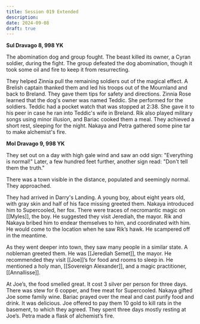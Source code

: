 ```yaml
---
title: Session 019 Extended
description: 
date: 2024-09-08
draft: true
---
```

**Sul Dravago 8, 998 YK**

The abomination dog and group fought. The beast killed its owner, a Cyran soldier, during the fight. The group defeated the dog abomination, though it took some oil and fire to keep it from resurrecting.

They helped Zinnia pull the remaining soldiers out of the magical effect. A Brelish captain thanked them and led his troops out of the Mournland and back to Breland. They gave them tips for safety and directions. Zinnia Rose learned that the dog's owner was named Teddic. She performed for the soldiers. Teddic had a pocket watch that was stopped at 2:38. She gave it to his peer in case he ran into Teddic's wife in Breland. Rik also played military songs using minor illusion, and Bariac cooked them a meal. They achieved a short rest, sleeping for the night. Nakaya and Petra gathered some pine tar to make alchemist's fire.

**Mol Dravago 9, 998 YK** 

They set out on a day with high gale wind and saw an odd sign: "Everything is normal!" Later, a few hundred feet further, another sign read: "Don't tell them the truth."

There was a town visible in the distance, populated and seemingly normal. They approached. 

They had arrived in Darry's Landing. A young boy, about eight years old, with gray skin and half of his face missing greeted them. Nakaya introduced him to Supercooled, her fox. There were traces of necromantic magic on [[Myles]], the boy. He suggested they visit Jerediah, the mayor. Rik and Nakaya bribed him to endear themselves to him, and coordinated with him. He would come to the location when he saw Rik’s hawk. He scampered off in the meantime.

As they went deeper into town, they saw many people in a similar state. A nobleman greeted them. He was [[Jerediah Semet]], the mayor. He recommended they visit [[Joe]]’s for food and rooms to sleep in. He mentioned a holy man, [[Sovereign Alexander]], and a magic practitioner, [[Annallisse]].

At Joe’s, the food smelled great. It cost 3 silver per person for three days. There was stew for 6 copper, and free meat for Supercooled. Nakaya gifted Joe some family wine. Bariac prayed over the meal and cast purify food and drink. It was delicious. Joe offered to pay them 10 gold to kill rats in the basement, to which they agreed. They spent three days mostly resting at Joe’s. Petra made a flask of alchemist’s fire.
